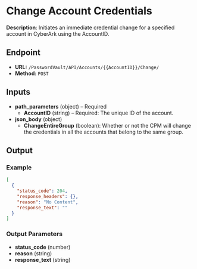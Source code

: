 # Change Account Credentials

**Description**: Initiates an immediate credential change for a specified account in CyberArk using the AccountID.

## Endpoint

- **URL:** `/PasswordVault/API/Accounts/{{AccountID}}/Change/`
- **Method:** `POST`
## Inputs

- **path_parameters** (object) – Required
  - **AccountID** (string) – Required: The unique ID of the account.
- **json_body** (object)
  - **ChangeEntireGroup** (boolean): Whether or not the CPM will change the credentials in all the accounts that belong to the same group.
## Output

### Example

```json
[
  {
    "status_code": 204,
    "response_headers": {},
    "reason": "No Content",
    "response_text": ""
  }
]
```
### Output Parameters

- **status_code** (number)
- **reason** (string)
- **response_text** (string)